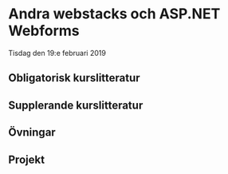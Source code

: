 # Andra webstacks och ASP.NET Webforms

Tisdag den 19:e februari 2019


## Obligatorisk kurslitteratur
## Supplerande kurslitteratur
## Övningar
## Projekt
